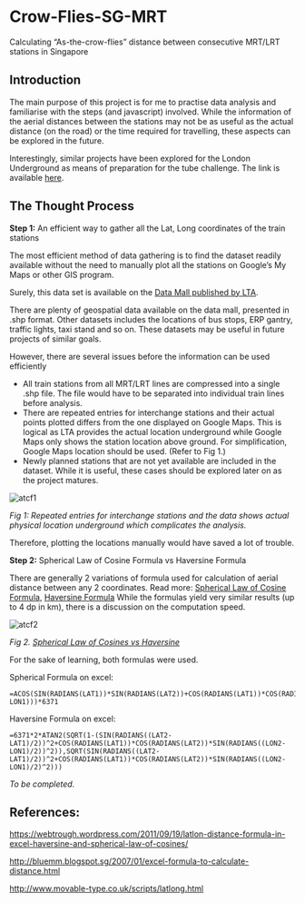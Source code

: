 # Crow-Flies-SG-MRT
Calculating “As-the-crow-flies” distance between consecutive MRT/LRT stations in Singapore

## Introduction ##

The main purpose of this project is for me to practise data analysis and familiarise with the steps (and javascript) involved. While the information of the aerial distances between the stations may not be as useful as the actual distance (on the road) or the time required for travelling, these aspects can be explored in the future.

Interestingly, similar projects have been explored for the London Underground as means of preparation for the tube challenge. The link is available [here].

## The Thought Process ##

**Step 1:** An efficient way to gather all the Lat, Long coordinates of the train stations

The most efficient method of data gathering is to find the dataset readily available without the need to manually plot all the stations on Google’s My Maps or other GIS program.

Surely, this data set is available on the [Data Mall published by LTA].

There are plenty of geospatial data available on the data mall, presented in .shp format.
Other datasets includes the locations of bus stops, ERP gantry, traffic lights, taxi stand and so on. These datasets may be useful in future projects of similar goals.

However, there are several issues before the information can be used efficiently
* All train stations from all MRT/LRT lines are compressed into a single .shp file. The file would have to be separated into individual train lines before analysis.
* There are repeated entries for interchange stations and their actual points plotted differs from the one displayed on Google Maps. This is logical as LTA provides the actual location underground while Google Maps only shows the station location above ground. For simplification, Google Maps location should be used. (Refer to Fig 1.)
* Newly planned stations that are not yet available are included in the dataset. While it is useful, these cases should be explored later on as the project matures.


![atcf1](https://cloud.githubusercontent.com/assets/16046667/24665508/2d450172-1990-11e7-9053-aed0fc379f62.JPG)

*Fig 1: Repeated entries for interchange stations and the data shows actual physical location underground which complicates the analysis.*


Therefore, plotting the locations manually would have saved a lot of trouble. 

**Step 2:** Spherical Law of Cosine Formula vs Haversine Formula

There are generally 2 variations of formula used for calculation of aerial distance between any 2 coordinates. Read more: [Spherical Law of Cosine Formula], [Haversine Formula]
While the formulas yield very similar results (up to 4 dp in km), there is a discussion on the computation speed. 

![atcf2](https://cloud.githubusercontent.com/assets/16046667/24665509/2d4ad0b6-1990-11e7-9853-8f9a2b6ffd73.JPG)

*Fig 2. [Spherical Law of Cosines vs Haversine]*

For the sake of learning, both formulas were used.

Spherical Formula on excel:
```
=ACOS(SIN(RADIANS(LAT1))*SIN(RADIANS(LAT2))+COS(RADIANS(LAT1))*COS(RADIANS(LAT2))*COS(RADIANS(LON2-LON1)))*6371
```

Haversine Formula on excel:
```
=6371*2*ATAN2(SQRT(1-(SIN(RADIANS((LAT2-LAT1)/2))^2+COS(RADIANS(LAT1))*COS(RADIANS(LAT2))*SIN(RADIANS((LON2-LON1)/2))^2)),SQRT(SIN(RADIANS((LAT2-LAT1)/2))^2+COS(RADIANS(LAT1))*COS(RADIANS(LAT2))*SIN(RADIANS((LON2-LON1)/2)^2)))
```

*To be completed.*

## References: ##

[here]:http://www.thetubechallenge.com/projectplan/primarydatagathering/network-map


[Data Mall published by LTA]:https://www.mytransport.sg/content/mytransport/home/dataMall.html


[Spherical Law of Cosine Formula]:https://en.wikipedia.org/wiki/Spherical_law_of_cosines


[Haversine Formula]:https://en.wikipedia.org/wiki/Haversine_formula


[Spherical Law of Cosines vs Haversine]:http://gis.stackexchange.com/questions/4906/why-is-law-of-cosines-more-preferable-than-haversine-when-calculating-distance-b


https://webtrough.wordpress.com/2011/09/19/latlon-distance-formula-in-excel-haversine-and-spherical-law-of-cosines/


http://bluemm.blogspot.sg/2007/01/excel-formula-to-calculate-distance.html


http://www.movable-type.co.uk/scripts/latlong.html


